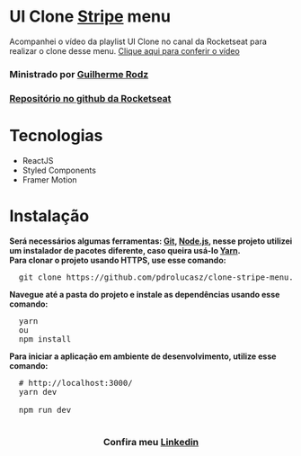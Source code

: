# UI Clone <a href="https://stripe.com/br">Stripe</a> menu

<p>
    Acompanhei o vídeo da playlist UI Clone no canal da Rocketseat para realizar o clone desse menu.
    <a href="https://www.youtube.com/watch?v=B7V0q0ZSz2o&list=PL85ITvJ7FLohTZv9cC5-PrZ39Q3cugWqp&index=11">Clique aqui para conferir o vídeo</a>
</p>

<h3>Ministrado por <a href="https://github.com/guilhermerodz">Guilherme Rodz</a></h3>

<h3><a href="https://github.com/rocketseat-content/youtube-clone-stripe-menu">Repositório no github da Rocketseat</a></h3>

# Tecnologias

<ul>
    <li>ReactJS</li>
    <li>Styled Components</li>
    <li>Framer Motion</li>
</ul>

# Instalação

<strong>
  Será necessários algumas ferramentas: <a href="https://git-scm.com/">Git</a>, <a href="https://nodejs.org/en/">Node.js</a>,
  nesse projeto utilizei um instalador de pacotes diferente, caso queira usá-lo <a href="https://yarnpkg.com/">Yarn</a>.
</strong>

<br />

<strong>
  Para clonar o projeto usando HTTPS, use esse comando:
</strong>

<pre>
  git clone https://github.com/pdrolucasz/clone-stripe-menu.git
</pre>

<strong>Navegue até a pasta do projeto e instale as dependências usando esse comando: </strong>

<pre>
  yarn
  ou
  npm install 
</pre>

<strong>Para iniciar a aplicação em ambiente de desenvolvimento, utilize esse comando:</strong>

<pre>
  # http://localhost:3000/
  yarn dev

  npm run dev
</pre>

#

<h3 align="center"> Confira meu <a href="https://www.linkedin.com/in/pedro-lucas-4b2941199/">Linkedin</a></h3>